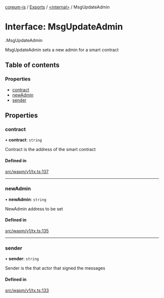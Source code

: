 [coreum-js](../README.md) / [Exports](../modules.md) / [<internal\>](../modules/internal_.md) / MsgUpdateAdmin

# Interface: MsgUpdateAdmin

[<internal>](../modules/internal_.md).MsgUpdateAdmin

MsgUpdateAdmin sets a new admin for a smart contract

## Table of contents

### Properties

- [contract](internal_.MsgUpdateAdmin.md#contract)
- [newAdmin](internal_.MsgUpdateAdmin.md#newadmin)
- [sender](internal_.MsgUpdateAdmin.md#sender)

## Properties

### contract

• **contract**: `string`

Contract is the address of the smart contract

#### Defined in

[src/wasm/v1/tx.ts:137](https://github.com/PyramydLabs/coreum-js/blob/75debec/src/wasm/v1/tx.ts#L137)

___

### newAdmin

• **newAdmin**: `string`

NewAdmin address to be set

#### Defined in

[src/wasm/v1/tx.ts:135](https://github.com/PyramydLabs/coreum-js/blob/75debec/src/wasm/v1/tx.ts#L135)

___

### sender

• **sender**: `string`

Sender is the that actor that signed the messages

#### Defined in

[src/wasm/v1/tx.ts:133](https://github.com/PyramydLabs/coreum-js/blob/75debec/src/wasm/v1/tx.ts#L133)
